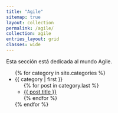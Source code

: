 ```yaml
---
title: "Agile"
sitemap: true
layout: collection
permalink: /agile/
collection: agile
entries_layout: grid
classes: wide
---
```


Esta sección está dedicada al mundo Agile.

<div class="blog-index">  
    <ul>
        {% for category in site.categories %}
        <li><a name="{{ category | first }}">{{ category | first }}</a>
            <ul>
            {% for post in category.last %}
            <li><a href="{{ post.url }}">{{ post.title }}</a></li>
            {% endfor %}
            </ul>
        </li>
        {% endfor %}
    </ul>
</div>